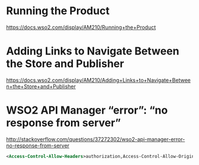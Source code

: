# Running the Product
https://docs.wso2.com/display/AM210/Running+the+Product

# Adding Links to Navigate Between the Store and Publisher
https://docs.wso2.com/display/AM210/Adding+Links+to+Navigate+Between+the+Store+and+Publisher

# WSO2 API Manager “error”: “no response from server”
http://stackoverflow.com/questions/37272302/wso2-api-manager-error-no-response-from-server
```xml
<Access-Control-Allow-Headers>authorization,Access-Control-Allow-Origin,Content-Type,SOAPAction,appKey</Access-Control-Allow-Headers>
```
